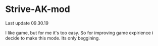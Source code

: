 # Strive-AK-mod
Last update 09.30.19

I like game, but for me it's too easy. So for improving game expirience i decide to make this mode. Its only beggining.
